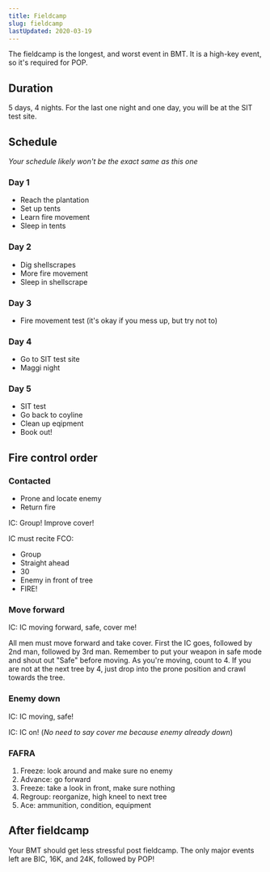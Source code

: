 ```yaml
---
title: Fieldcamp
slug: fieldcamp
lastUpdated: 2020-03-19
---
```



<Alert :incomplete="true" />

The fieldcamp is the longest, and worst event in BMT. It is a high-key event, so it's required for POP.

## Duration
5 days, 4 nights. For the last one night and one day, you will be at the SIT test site.

## Schedule
*Your schedule likely won't be the exact same as this one*
### Day 1
- Reach the plantation
- Set up tents
- Learn fire movement
- Sleep in tents

### Day 2
- Dig shellscrapes
- More fire movement
- Sleep in shellscrape

### Day 3
- Fire movement test (it's okay if you mess up, but try not to)

### Day 4
- Go to SIT test site
- Maggi night

### Day 5
- SIT test
- Go back to coyline
- Clean up eqipment
- Book out!

## Fire control order

### Contacted

- Prone and locate enemy
- Return fire

IC: Group! Improve cover! 

IC must recite FCO:

- Group
- Straight ahead
- 30
- Enemy in front of tree
- FIRE!

### Move forward

IC: IC moving forward, safe, cover me!

All men must move forward and take cover. First the IC goes, followed by 2nd man, followed by 3rd man. Remember to put your weapon in safe mode and shout out "Safe" before moving. As you're moving, count to 4. If you are not at the next tree by 4, just drop into the prone position and crawl towards the tree.

### Enemy down

IC: IC moving, safe!

IC: IC on! (*No need to say cover me because enemy already down*)

### FAFRA

1. Freeze: look around and make sure no enemy
2. Advance: go forward
3. Freeze: take a look in front, make sure nothing
4. Regroup: reorganize, high kneel to next tree
5. Ace: ammunition, condition, equipment

## After fieldcamp
Your BMT should get less stressful post fieldcamp. The only major events left are <nuxt-link to="/bmt/bic">BIC</nuxt-link>, 16K, and 24K, followed by POP!